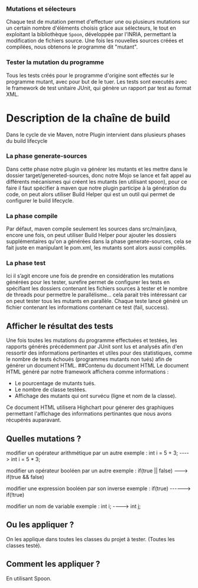 ### Mutations et sélecteurs
Chaque test de mutation permet d'effectuer une ou plusieurs mutations sur un certain nombre d'éléments choisis grâce aux sélecteurs, le tout en exploitant la bibliothèque `Spoon`, développée par l'INRIA, permettant la modification de fichiers source. Une fois les nouvelles sources créées et compilées, nous obtenons le programme dit "mutant".

### Tester la mutation du programme
Tous les tests créés pour le programme d'origine sont effectés sur le programme mutant, avec pour but de le tuer. Les tests sont executés avec le framework de test unitaire JUnit, qui génère un rapport par test au format XML.

# Description de la chaîne de build

Dans le cycle de vie Maven, notre Plugin intervient dans plusieurs phases du build lifecycle 
### La phase generate-sources
Dans cette phase notre plugin va générer les mutants et les mettre dans le dossier target/genereted-sources, donc notre Mojo se lance et fait appel au différents mécanismes qui créent les mutants (en utilisant spoon), pour ce faire il faut spécifier à maven que notre plugin participe à la génération du code, on peut alors utiliser Build Helper qui est un outil qui permet de configurer le build lifecycle.
### La phase compile 
Par défaut, maven compile seulement les sources dans src/main/java, encore une fois, on peut utiliser Build Helper pour ajouter les dossiers supplémentaires qu'on a générées dans la phase generate-sources, cela se fait juste en manipulant le pom.xml, les mutants sont alors aussi compilés.
### La phase test 
Ici il s’agit encore une fois de prendre en considération les mutations générées pour les tester, surefire permet de configurer les tests  en spécifiant les dossiers contenant les fichiers sources à tester et le nombre de threads pour permettre le parallélisme…
cela parait très intéressant car on peut tester tous les mutants en parallèle. Chaque teste lancé généré un fichier contenant les informations contenant ce test (fail, success).    


## Afficher le résultat des tests
Une fois toutes les mutations du programme effectuées et testées, les rapports générés précédemment par JUnit sont lus et analysés afin d'en ressortir des informations pertinantes et utiles pour des statistiques, comme le nombre de tests échoués (programmes mutants non tués) afin de générer un document HTML.
##Contenu du document HTML
Le document HTML généré par notre framework affichera comme informations :
* Le pourcentage de mutants tués.
* Le nombre de classe testées.
* Affichage des mutants qui ont survécu (ligne et nom de la classe).

Ce document HTML utilisera Highchart pour génerer des graphiques permettant l'affichage des informations pertinantes que nous avons récupérés auparavant.

## Quelles mutations ?
modifier un opérateur arithmétique par un autre
exemple : int i = 5 + 3; ----> int i = 5 * 3;

modifier un opérateur booléen par un autre
exemple : if(true || false) ---> if(true && false)

modifier une expression booléen par son inverse
exemple : if(true) ------> if(!true)

modifier un nom de variable
exemple : int i; ----> int j;

## Ou les appliquer ?
On les applique dans toutes les classes du projet à tester. (Toutes les classes testé).
## Comment les appliquer ?
En utilisant Spoon.
